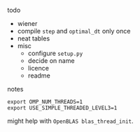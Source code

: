 todo
- wiener
- compile `step` and `optimal_dt` only once
- neat tables
- misc
  - configure `setup.py`
  - decide on name
  - licence
  - readme

notes
```
export OMP_NUM_THREADS=1
export USE_SIMPLE_THREADED_LEVEL3=1
```
might help with `OpenBLAS blas_thread_init`.